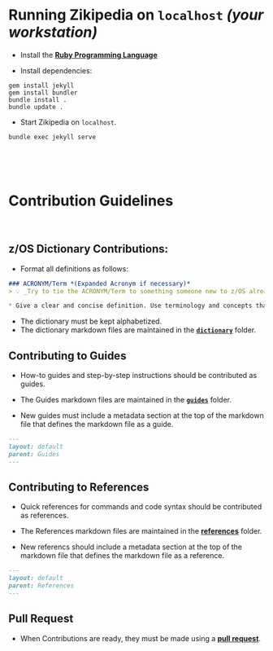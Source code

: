 # Running Zikipedia on `localhost` *(your workstation)*
* Install the **[Ruby Programming Language](https://www.ruby-lang.org/en/)**

* Install dependencies:
```shell
gem install jekyll
gem install bundler
bundle install .
bundle update .
```

* Start Zikipedia on `localhost`.
```shell
bundle exec jekyll serve
```

&nbsp;

&nbsp;

# Contribution Guidelines

&nbsp;

## z/OS Dictionary Contributions:
* Format all definitions as follows:
```markdown
### ACRONYM/Term *(Expanded Acronym if necessary)*
> 💡 _Try to tie the ACRONYM/Term to something someone new to z/OS already knows to help demystify the concept._

* Give a clear and concise definition. Use terminology and concepts that someone who it new already might understand.
```
* The dictionary must be kept alphabetized.
* The dictionary markdown files are maintained in the **[`dictionary`](dictionary)** folder.

## Contributing to Guides

* How-to guides and step-by-step instructions should be contributed as guides.

* The Guides markdown files are maintained in the **[`guides`](guides)** folder.

* New guides must include a metadata section at the top of the markdown file that defines the markdown file as a guide.
```markdown
---
layout: default
parent: Guides
---
```

## Contributing to References

* Quick references for commands and code syntax should be contributed as references.

* The References markdown files are maintained in the **[references](references)** folder.

* New referencs should include a metadata section at the top of the markdown file that defines the markdown file as a reference.
```markdown
---
layout: default
parent: References
---
```

## Pull Request
* When Contributions are ready, they must be made using a **[pull request](../../pulls)**.